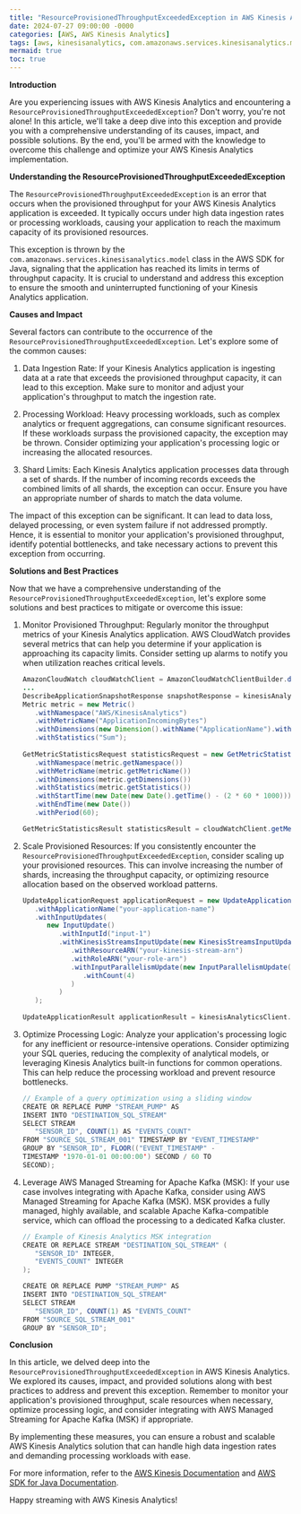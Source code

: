 ```yaml
---
title: "ResourceProvisionedThroughputExceededException in AWS Kinesis Analytics: A Deep Dive"
date: 2024-07-27 09:00:00 -0000
categories: [AWS, AWS Kinesis Analytics]
tags: [aws, kinesisanalytics, com.amazonaws.services.kinesisanalytics.model]
mermaid: true
toc: true
---
```



**Introduction**

Are you experiencing issues with AWS Kinesis Analytics and encountering a `ResourceProvisionedThroughputExceededException`? Don't worry, you're not alone! In this article, we'll take a deep dive into this exception and provide you with a comprehensive understanding of its causes, impact, and possible solutions. By the end, you'll be armed with the knowledge to overcome this challenge and optimize your AWS Kinesis Analytics implementation.

**Understanding the ResourceProvisionedThroughputExceededException**

The `ResourceProvisionedThroughputExceededException` is an error that occurs when the provisioned throughput for your AWS Kinesis Analytics application is exceeded. It typically occurs under high data ingestion rates or processing workloads, causing your application to reach the maximum capacity of its provisioned resources.

This exception is thrown by the `com.amazonaws.services.kinesisanalytics.model` class in the AWS SDK for Java, signaling that the application has reached its limits in terms of throughput capacity. It is crucial to understand and address this exception to ensure the smooth and uninterrupted functioning of your Kinesis Analytics application.

**Causes and Impact**

Several factors can contribute to the occurrence of the `ResourceProvisionedThroughputExceededException`. Let's explore some of the common causes:

1. Data Ingestion Rate: If your Kinesis Analytics application is ingesting data at a rate that exceeds the provisioned throughput capacity, it can lead to this exception. Make sure to monitor and adjust your application's throughput to match the ingestion rate.

2. Processing Workload: Heavy processing workloads, such as complex analytics or frequent aggregations, can consume significant resources. If these workloads surpass the provisioned capacity, the exception may be thrown. Consider optimizing your application's processing logic or increasing the allocated resources.

3. Shard Limits: Each Kinesis Analytics application processes data through a set of shards. If the number of incoming records exceeds the combined limits of all shards, the exception can occur. Ensure you have an appropriate number of shards to match the data volume.

The impact of this exception can be significant. It can lead to data loss, delayed processing, or even system failure if not addressed promptly. Hence, it is essential to monitor your application's provisioned throughput, identify potential bottlenecks, and take necessary actions to prevent this exception from occurring.

**Solutions and Best Practices**

Now that we have a comprehensive understanding of the `ResourceProvisionedThroughputExceededException`, let's explore some solutions and best practices to mitigate or overcome this issue:

1. Monitor Provisioned Throughput: Regularly monitor the throughput metrics of your Kinesis Analytics application. AWS CloudWatch provides several metrics that can help you determine if your application is approaching its capacity limits. Consider setting up alarms to notify you when utilization reaches critical levels.

   ```java
   AmazonCloudWatch cloudWatchClient = AmazonCloudWatchClientBuilder.defaultClient();
   ...
   DescribeApplicationSnapshotResponse snapshotResponse = kinesisAnalyticsClient.describeApplicationSnapshot(describeAppRequest);
   Metric metric = new Metric()
      .withNamespace("AWS/KinesisAnalytics")
      .withMetricName("ApplicationIncomingBytes")
      .withDimensions(new Dimension().withName("ApplicationName").withValue("your-application-name"))
      .withStatistics("Sum");
      
   GetMetricStatisticsRequest statisticsRequest = new GetMetricStatisticsRequest()
      .withNamespace(metric.getNamespace())
      .withMetricName(metric.getMetricName())
      .withDimensions(metric.getDimensions())
      .withStatistics(metric.getStatistics())
      .withStartTime(new Date(new Date().getTime() - (2 * 60 * 1000))) // 2 minutes ago
      .withEndTime(new Date())
      .withPeriod(60);

   GetMetricStatisticsResult statisticsResult = cloudWatchClient.getMetricStatistics(statisticsRequest);
   ```

2. Scale Provisioned Resources: If you consistently encounter the `ResourceProvisionedThroughputExceededException`, consider scaling up your provisioned resources. This can involve increasing the number of shards, increasing the throughput capacity, or optimizing resource allocation based on the observed workload patterns.

   ```java
   UpdateApplicationRequest applicationRequest = new UpdateApplicationRequest()
      .withApplicationName("your-application-name")
      .withInputUpdates(
         new InputUpdate()
            .withInputId("input-1")
            .withKinesisStreamsInputUpdate(new KinesisStreamsInputUpdate()
               .withResourceARN("your-kinesis-stream-arn")
               .withRoleARN("your-role-arn")
               .withInputParallelismUpdate(new InputParallelismUpdate()
                  .withCount(4)
               )
            )
      );
        
   UpdateApplicationResult applicationResult = kinesisAnalyticsClient.updateApplication(applicationRequest);
   ```

3. Optimize Processing Logic: Analyze your application's processing logic for any inefficient or resource-intensive operations. Consider optimizing your SQL queries, reducing the complexity of analytical models, or leveraging Kinesis Analytics built-in functions for common operations. This can help reduce the processing workload and prevent resource bottlenecks.

   ```java
   // Example of a query optimization using a sliding window
   CREATE OR REPLACE PUMP "STREAM_PUMP" AS 
   INSERT INTO "DESTINATION_SQL_STREAM"
   SELECT STREAM 
      "SENSOR_ID", COUNT(1) AS "EVENTS_COUNT"
   FROM "SOURCE_SQL_STREAM_001" TIMESTAMP BY "EVENT_TIMESTAMP"
   GROUP BY "SENSOR_ID", FLOOR(("EVENT_TIMESTAMP" - 
   TIMESTAMP '1970-01-01 00:00:00') SECOND / 60 TO 
   SECOND);
   ```

4. Leverage AWS Managed Streaming for Apache Kafka (MSK): If your use case involves integrating with Apache Kafka, consider using AWS Managed Streaming for Apache Kafka (MSK). MSK provides a fully managed, highly available, and scalable Apache Kafka-compatible service, which can offload the processing to a dedicated Kafka cluster.

   ```java
   // Example of Kinesis Analytics MSK integration
   CREATE OR REPLACE STREAM "DESTINATION_SQL_STREAM" (
      "SENSOR_ID" INTEGER,
      "EVENTS_COUNT" INTEGER
   );

   CREATE OR REPLACE PUMP "STREAM_PUMP" AS 
   INSERT INTO "DESTINATION_SQL_STREAM"
   SELECT STREAM 
      "SENSOR_ID", COUNT(1) AS "EVENTS_COUNT"
   FROM "SOURCE_SQL_STREAM_001"
   GROUP BY "SENSOR_ID";
   ```

**Conclusion**

In this article, we delved deep into the `ResourceProvisionedThroughputExceededException` in AWS Kinesis Analytics. We explored its causes, impact, and provided solutions along with best practices to address and prevent this exception. Remember to monitor your application's provisioned throughput, scale resources when necessary, optimize processing logic, and consider integrating with AWS Managed Streaming for Apache Kafka (MSK) if appropriate.

By implementing these measures, you can ensure a robust and scalable AWS Kinesis Analytics solution that can handle high data ingestion rates and demanding processing workloads with ease.

For more information, refer to the [AWS Kinesis Documentation](https://aws.amazon.com/documentation/kinesis/) and [AWS SDK for Java Documentation](https://aws.amazon.com/sdk-for-java/).

Happy streaming with AWS Kinesis Analytics!
